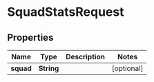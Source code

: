

# SquadStatsRequest


## Properties

| Name | Type | Description | Notes |
|------------ | ------------- | ------------- | -------------|
|**squad** | **String** |  |  [optional] |



